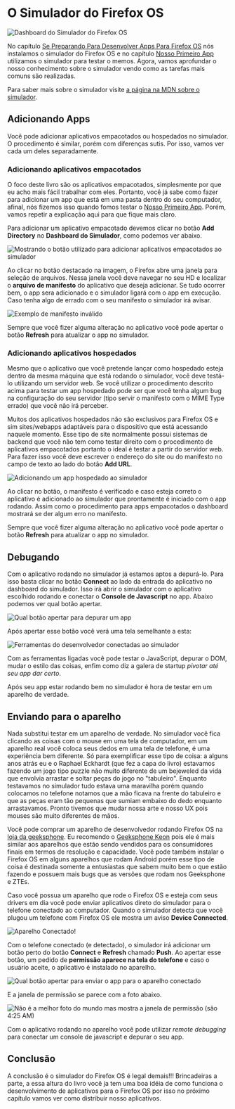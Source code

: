 # O Simulador do Firefox OS

![Dashboard do Simulador do Firefox OS](images/originals/simulator-dashboard.png)

No capítulo [Se Preparando Para Desenvolver Apps Para Firefox OS](#setup) nós instalamos o simulador do Firefox OS e no capítulo [Nosso Primeiro App](#firstapp) utilizamos o simulador para testar o memos. Agora, vamos aprofundar o nosso conhecimento sobre o simulador vendo como as tarefas mais comuns são realizadas.

Para saber mais sobre o simulador visite [a página na MDN sobre o simulador](https://developer.mozilla.org/en-US/docs/Tools/Firefox_OS_Simulator).

## Adicionando Apps

Você pode adicionar aplicativos empacotados ou hospedados no simulador. O procedimento é similar, porém com diferenças sutis. Por isso, vamos ver cada um deles separadamente.

### Adicionando aplicativos empacotados

O foco deste livro são os aplicativos empacotados, simplesmente por que eu acho mais fácil trabalhar com eles. Portanto, você já sabe como fazer para adicionar um app que está em uma pasta dentro do seu computador, afinal, nós fizemos isso quando fomos testar o [Nosso Primeiro App](#firstapp). Porém, vamos repetir a explicação aqui para que fique mais claro.

Para adicionar um aplicativo empacotado devemos clicar no botão **Add Directory** no **Dashboard do Simulador**, como podemos ver abaixo.

![Mostrando o botão utilizado para adicionar aplicativos empacotados ao simulador](images/originals/simulator-add-directory.png)

Ao clicar no botão destacado na imagem, o Firefox abre uma janela para seleção de arquivos. Nessa janela você deve navegar no seu HD e localizar o **arquivo de manifesto** do aplicativo que deseja adicionar. Se tudo ocorrer bem, o app sera adicionado e o simulador ligará com o app em execução. Caso tenha algo de errado com o seu manifesto o simulador irá avisar.

![Exemplo de manifesto inválido](images/originals/simulator-invalid-manifest.png)

Sempre que você fizer alguma alteração no aplicativo você pode apertar o botão **Refresh** para atualizar o app no simulador.

### Adicionando aplicativos hospedados

Mesmo que o aplicativo que você pretende lançar como hospedado esteja dentro da mesma máquina que está rodando o simulador, você deve testá-lo utilizando um servidor web. Se você utilizar o procedimento descrito acima para testar um app hospedado pode ser que você tenha algum bug na configuração do seu servidor (tipo servir o manifesto com o MIME Type errado) que você não irá perceber.

Muitos dos aplicativos hospedados não são exclusivos para Firefox OS e sim sites/webapps adaptáveis para o dispositivo que está acessando naquele momento. Esse tipo de site normalmente possui sistemas de backend que você não tem como testar direito com o procedimento de aplicativos empacotados portanto o ideal é testar a partir do servidor web. Para fazer isso você deve escrever o endereço do site ou do manifesto no campo de texto ao lado do botão **Add URL**.

![Adicionando um app hospedado ao simulador](images/originals/simulator-add-url.png)

Ao clicar no botão, o manifesto é verificado e caso esteja correto o aplicativo é adicionado ao simulador que prontamente é iniciado com o app rodando. Assim como o procedimento para apps empacotados o dashboard mostrará se der algum erro no manifesto.

Sempre que você fizer alguma alteração no aplicativo você pode apertar o botão **Refresh** para atualizar o app no simulador.

## Debugando

Com o aplicativo rodando no simulador já estamos aptos a depurá-lo. Para isso basta clicar no botão **Connect** ao lado da entrada do aplicativo no dashboard do simulador. Isso irá abrir o simulador com o aplicativo escolhido rodando e conectar o **Console de Javascript** no app. Abaixo podemos ver qual botão apertar.

![Qual botão apertar para depurar um app](images/originals/simulator-press-connect.png)

Após apertar esse botão você verá uma tela semelhante a esta:

![Ferramentas do desenvolvedor conectadas ao simulador](images/originals/simulator-connected.png)

Com as ferramentas ligadas você pode testar o JavaScript, depurar o DOM, mudar o estilo das coisas, enfim como diz a galera de startup *pivotar até seu app dar certo*.

Após seu app estar rodando bem no simulador é hora de testar em um aparelho de verdade.

## Enviando para o aparelho

Nada substitui testar em um aparelho de verdade. No simulador você fica clicando as coisas com o mouse em uma tela de computador, em um aparelho real você coloca seus dedos em uma tela de telefone, é uma experiência bem diferente. Só para exemplificar esse tipo de coisa: a alguns anos atrás eu e o Raphael Eckhardt (que fez a capa do livro) estavamos fazendo um jogo tipo puzzle não muito diferente de um bejeweled da vida que envolvia arrastar e soltar peças do jogo no "tabuleiro". Enquanto testavamos no simulador tudo estava uma maravilha porém quando colocamos no telefone notamos que a mão ficava na frente do tabuleiro e que as peças eram tão pequenas que sumiam embaixo do dedo enquanto arrastavamos. Pronto tivemos que mudar nossa arte e nosso UX pois mouses são muito diferentes de mãos.

Você pode comprar um aparelho de desenvolvedor rodando Firefox OS na [loja da geeksphone](http://shop.geeksphone.com/en/). Eu recomendo o [Geeksphone Keon](http://www.geeksphone.com/) pois ele é mais similar aos aparelhos que estão sendo vendidos para os consumidores finais em termos de resolução e capacidade. Você pode também instalar o Firefox OS em alguns aparelhos que rodam Android porém esse tipo de coisa é destinada somente a entusiastas que sabem muito bem o que estão fazendo e possuem mais bugs que as versões que rodam nos Geeksphone e ZTEs.

Caso você possua um aparelho que rode o Firefox OS e esteja com seus drivers em dia você pode enviar aplicativos direto do simulador para o telefone conectado ao computador. Quando o simulador detecta que você plugou um telefone com Firefox OS ele mostra um aviso **Device Connected**.

![Aparelho Conectado!](images/originals/simulator-device-connected.png)

Com o telefone conectado (e detectado), o simulador irá adicionar um botão perto do botão **Connect** e **Refresh** chamado **Push**. Ao apertar esse botão, um pedido de **permissão aparece na tela do telefone** e caso o usuário aceite, o aplicativo é instalado no aparelho.

![Qual botão apertar para enviar o app para o aparelho conectado](images/originals/simulator-press-push.png)

E a janela de permissão se parece com a foto abaixo.

![Não é a melhor foto do mundo mas mostra a janela de permissão (são 4:25 AM)](images/originals/simulator-remote-push.jpg)

Com o aplicativo rodando no aparelho você pode utilizar *remote debugging* para conectar um console de javascript e depurar o seu app.

## Conclusão

A conclusão é o simulador do Firefox OS é legal demais!!! Brincadeiras a parte, a essa altura do livro você ja tem uma boa idéia de como funciona o desenvolvimento de aplicativos para o Firefox OS por isso no próximo capítulo vamos ver como distribuir nosso aplicativos.
